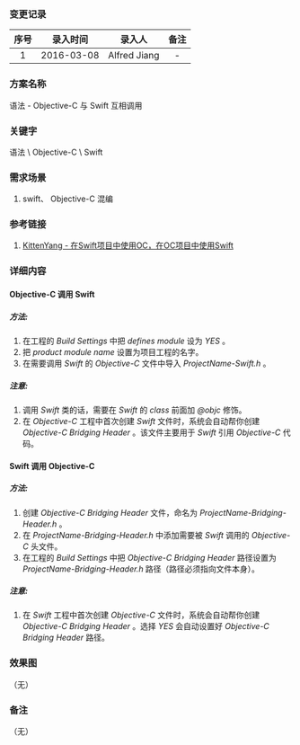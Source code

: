 ### 变更记录

| 序号 | 录入时间 | 录入人 | 备注 |
|:--------:|:--------:|:--------:|:--------:|
| 1 | 2016-03-08 | Alfred Jiang | - |

### 方案名称

语法 - Objective-C 与 Swift 互相调用

### 关键字

语法 \ Objective-C \ Swift

### 需求场景

1. swift、 Objective-C 混编

### 参考链接

1. [KittenYang - 在Swift项目中使用OC，在OC项目中使用Swift](http://kittenyang.com/swiftandoc/)

### 详细内容

#### Objective-C 调用 Swift

##### 方法:

1. 在工程的 *Build Settings* 中把 *defines module* 设为 *YES* 。
2. 把 *product module name* 设置为项目工程的名字。
3. 在需要调用 *Swift* 的 *Objective-C* 文件中导入 *ProjectName-Swift.h* 。

##### 注意:

1. 调用 *Swift* 类的话，需要在 *Swift* 的 *class* 前面加 *@objc* 修饰。
2. 在 *Objective-C* 工程中首次创建 *Swift* 文件时，系统会自动帮你创建 *Objective-C Bridging Header* 。该文件主要用于 *Swift* 引用 *Objective-C* 代码。

#### Swift 调用 Objective-C

##### 方法:

1. 创建 *Objective-C Bridging Header* 文件，命名为 *ProjectName-Bridging-Header.h* 。
2. 在 *ProjectName-Bridging-Header.h* 中添加需要被 *Swift* 调用的 *Objective-C* 头文件。
3. 在工程的 *Build Settings* 中把 *Objective-C Bridging Header* 路径设置为 *ProjectName-Bridging-Header.h* 路径（路径必须指向文件本身）。

##### 注意:

1. 在 *Swift* 工程中首次创建 *Objective-C* 文件时，系统会自动帮你创建 *Objective-C Bridging Header* 。选择 *YES* 会自动设置好 *Objective-C Bridging Header* 路径。

### 效果图
（无）

### 备注
（无）
